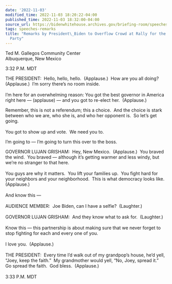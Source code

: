 ```yaml
---
date: '2022-11-03'
modified_time: 2022-11-03 18:20:22-04:00
published_time: 2022-11-03 18:32:00-04:00
source_url: https://bidenwhitehouse.archives.gov/briefing-room/speeches-remarks/2022/11/03/remarks-by-president-biden-to-overflow-crowd-at-rally-for-the-democratic-party/
tags: speeches-remarks
title: "Remarks by President\_Biden to Overflow Crowd at Rally for the Democratic\_\
  Party"
---
```

 
Ted M. Gallegos Community Center  
Albuquerque, New Mexico

3:32 P.M. MDT

THE PRESIDENT:  Hello, hello, hello.  (Applause.)  How are you all
doing?  (Applause.)  I’m sorry there’s no room inside.   
   
I’m here for an overwhelming reason: You got the best governor in
America right here — (applause) — and you got to re-elect her. 
(Applause.)

Remember, this is not a referendum; this a choice.  And the choice is
stark between who we are, who she is, and who her opponent is.  So let’s
get going.   
   
You got to show up and vote.  We need you to.

I’m going to — I’m going to turn this over to the boss.

GOVERNOR LUJAN GRISHAM:  Hey, New Mexico.  (Applause.)  You braved the
wind.  You braved — although it’s getting warmer and less windy, but
we’re no stranger to that here.  
   
You guys are why it matters.  You lift your families up.  You fight hard
for your neighbors and your neighborhood.  This is what democracy looks
like.  (Applause.)  
   
And know this —  
   
AUDIENCE MEMBER:  Joe Biden, can I have a selfie?  (Laughter.)  
   
GOVERNOR LUJAN GRISHAM:  And they know what to ask for.  (Laughter.)    
   
Know this — this partnership is about making sure that we never forget
to stop fighting for each and every one of you.   
   
I love you.  (Applause.)  
   
THE PRESIDENT:  Every time I’d walk out of my grandpop’s house, he’d
yell, “Joey, keep the faith.”  My grandmother would yell, “No, Joey,
spread it.”  Go spread the faith.  God bless.  (Applause.)  
   
3:33 P.M. MDT
